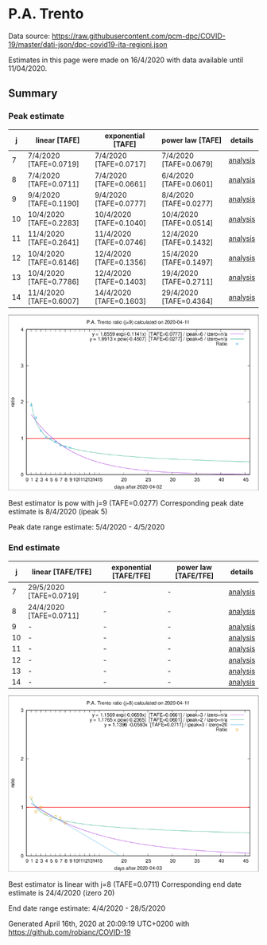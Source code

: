 # P.A. Trento


Data source: https://raw.githubusercontent.com/pcm-dpc/COVID-19/master/dati-json/dpc-covid19-ita-regioni.json

Estimates in this page were made on 16/4/2020 with data available until 11/04/2020.


## Summary 

### Peak estimate 
|j|linear [TAFE]|exponential [TAFE]|power law [TAFE]|details|
|---|----|-----------|---------|-------|
|7|7/4/2020 [TAFE=0.0719]|7/4/2020 [TAFE=0.0717]|7/4/2020 [TAFE=0.0679]|[analysis](COVID-19_p.a._trento_j7_2020-04-11.md)|
|8|7/4/2020 [TAFE=0.0711]|7/4/2020 [TAFE=0.0661]|6/4/2020 [TAFE=0.0601]|[analysis](COVID-19_p.a._trento_j8_2020-04-11.md)|
|9|9/4/2020 [TAFE=0.1190]|9/4/2020 [TAFE=0.0777]|8/4/2020 [TAFE=0.0277]|[analysis](COVID-19_p.a._trento_j9_2020-04-11.md)|
|10|10/4/2020 [TAFE=0.2283]|10/4/2020 [TAFE=0.1040]|10/4/2020 [TAFE=0.0514]|[analysis](COVID-19_p.a._trento_j10_2020-04-11.md)|
|11|11/4/2020 [TAFE=0.2641]|11/4/2020 [TAFE=0.0746]|12/4/2020 [TAFE=0.1432]|[analysis](COVID-19_p.a._trento_j11_2020-04-11.md)|
|12|10/4/2020 [TAFE=0.6146]|12/4/2020 [TAFE=0.1356]|15/4/2020 [TAFE=0.1497]|[analysis](COVID-19_p.a._trento_j12_2020-04-11.md)|
|13|10/4/2020 [TAFE=0.7786]|12/4/2020 [TAFE=0.1403]|19/4/2020 [TAFE=0.2711]|[analysis](COVID-19_p.a._trento_j13_2020-04-11.md)|
|14|11/4/2020 [TAFE=0.6007]|14/4/2020 [TAFE=0.1603]|29/4/2020 [TAFE=0.4364]|[analysis](COVID-19_p.a._trento_j14_2020-04-11.md)|

![best peak estimate](COVID-19_p.a._trento_j9_2020-04-11.png)

Best estimator is pow with j=9 (TAFE=0.0277)
Corresponding peak date estimate is 8/4/2020 (ipeak 5)


Peak date range estimate: 5/4/2020 - 4/5/2020

### End estimate 
|j|linear [TAFE/TFE]|exponential [TAFE/TFE]|power law [TAFE/TFE]|details|
|---|----|-----------|---------|-------|
|7|29/5/2020 [TAFE=0.0719]|-|-|[analysis](COVID-19_p.a._trento_j7_2020-04-11.md)|
|8|24/4/2020 [TAFE=0.0711]|-|-|[analysis](COVID-19_p.a._trento_j8_2020-04-11.md)|
|9|-|-|-|[analysis](COVID-19_p.a._trento_j9_2020-04-11.md)|
|10|-|-|-|[analysis](COVID-19_p.a._trento_j10_2020-04-11.md)|
|11|-|-|-|[analysis](COVID-19_p.a._trento_j11_2020-04-11.md)|
|12|-|-|-|[analysis](COVID-19_p.a._trento_j12_2020-04-11.md)|
|13|-|-|-|[analysis](COVID-19_p.a._trento_j13_2020-04-11.md)|
|14|-|-|-|[analysis](COVID-19_p.a._trento_j14_2020-04-11.md)|

![best zero estimate](COVID-19_p.a._trento_j8_2020-04-11.png)

Best estimator is linear with j=8 (TAFE=0.0711)
Corresponding end date estimate is 24/4/2020 (izero 20)


End date range estimate: 4/4/2020 - 28/5/2020

Generated April 16th, 2020 at 20:09:19 UTC+0200 with https://github.com/robianc/COVID-19
